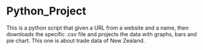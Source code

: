 # Python_Project
This is a python script that given a URL from a website and a name, then  downloads the specific .csv file and projects the data with graphs, bars and pie chart. This one is about trade data of New Zealand.
